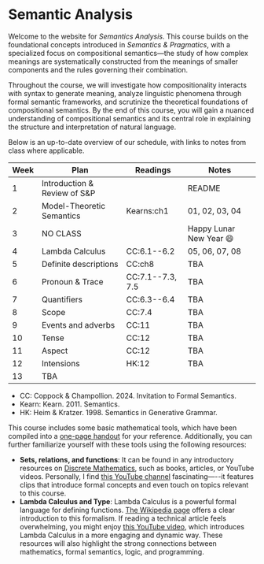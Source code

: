 # Semantic Analysis

Welcome to the website for *Semantics Analysis*. This course builds on the foundational concepts introduced in *Semantics & Pragmatics*, with a specialized focus on compositional semantics—the study of how complex meanings are systematically constructed from the meanings of smaller components and the rules governing their combination. 

Throughout the course, we will investigate how compositionality interacts with syntax to generate meaning, analyze linguistic phenomena through formal semantic frameworks, and scrutinize the theoretical foundations of compositional semantics. By the end of this course, you will gain a nuanced understanding of compositional semantics and its central role in explaining the structure and interpretation of natural language.  

Below is an up-to-date overview of our schedule, with links to notes from class where applicable.

| Week | Plan | Readings | Notes |
| ---- | ---- | -------- | ----- |
| 1 | Introduction & Review of S&P |  | README |
| 2 | Model-Theoretic Semantics  | Kearns:ch1 | 01, 02, 03, 04 |
| 3 | NO CLASS |  | Happy Lunar New Year 😄 |
| 4 | Lambda Calculus | CC:6.1--6.2 | 05, 06, 07, 08 |
| 5 | Definite descriptions | CC:ch8 | TBA |
| 6 | Pronoun & Trace | CC:7.1--7.3, 7.5 | TBA |
| 7 | Quantifiers | CC:6.3--6.4 | TBA |
| 8 | Scope | CC:7.4 | TBA |
| 9 | Events and adverbs | CC:11 | TBA |
| 10 | Tense | CC:12 | TBA |
| 11 | Aspect | CC:12 | TBA | 
| 12 | Intensions | HK:12 | TBA |
| 13 | TBA | | | 

- CC: Coppock & Champollion. 2024. Invitation to Formal Semantics. 
- Kearn: Kearn. 2011. Semantics.
- HK: Heim & Kratzer. 1998. Semantics in Generative Grammar. 

This course includes some basic mathematical tools, which have been compiled into a [one-page handout](https://github.com/haozeli-ling/Semantic-Analysis/blob/main/notes_formal_tools.pdf) for your reference. Additionally, you can further familiarize yourself with these tools using the following resources:
- **Sets, relations, and functions**: It can be found in any introductory resources on [Discrete Mathematics](https://en.wikipedia.org/wiki/Discrete_mathematics), such as books, articles, or YouTube videos. Personally, I find [this YouTube channel](https://www.youtube.com/@Trevtutor/featured) fascinating—--it features clips that introduce formal concepts and even touch on topics relevant to this course. 
- **Lambda Calculus and Type**: Lambda Calculus is a powerful formal language for defining functions. [The Wikipedia page](https://en.wikipedia.org/wiki/Lambda_calculus) offers a clear introduction to this formalism. If reading a technical article feels overwhelming, you might enjoy [this YouTube video](https://www.youtube.com/watch?v=ViPNHMSUcog&t=406s), which introduces Lambda Calculus in a more engaging and dynamic way. These resources will also highlight the strong connections between mathematics, formal semantics, logic, and programming.  
